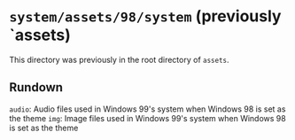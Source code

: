 # `system/assets/98/system` (previously `assets)

This directory was previously in the root directory of `assets`.

## Rundown

`audio`: Audio files used in Windows 99's system when Windows 98 is set as the theme
`img`: Image files used in Windows 99's system when Windows 98 is set as the theme